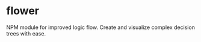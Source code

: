 # flower
NPM module for improved logic flow. Create and visualize complex decision trees with ease.
